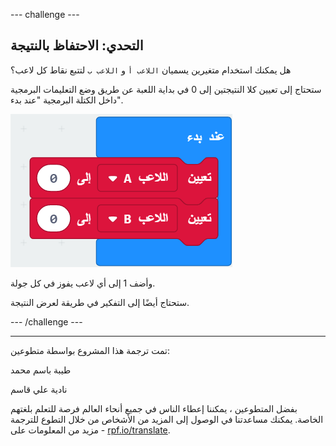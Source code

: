 --- challenge ---

## التحدي: الاحتفاظ بالنتيجة

هل يمكنك استخدام متغيرين يسميان `اللاعب أ` و `اللاعب ب` لتتبع نقاط كل لاعب؟

ستحتاج إلى تعيين كلا النتيجتين إلى 0 في بداية اللعبة عن طريق وضع التعليمات البرمجية داخل الكتلة البرمجية "عند بدء".

![لقطة الشاشة](images/reaction-on-start.png)

وأضف 1 إلى أي لاعب يفوز في كل جولة.

ستحتاج أيضًا إلى التفكير في طريقة لعرض النتيجة.

--- /challenge ---


***
تمت ترجمة هذا المشروع بواسطة متطوعين:

طيبة باسم محمد

نادية علي قاسم

بفضل المتطوعين ، يمكننا إعطاء الناس في جميع أنحاء العالم فرصة للتعلم بلغتهم الخاصة. يمكنك مساعدتنا في الوصول إلى المزيد من الأشخاص من خلال التطوع للترجمة - مزيد من المعلومات على [rpf.io/translate](https://rpf.io/translate).